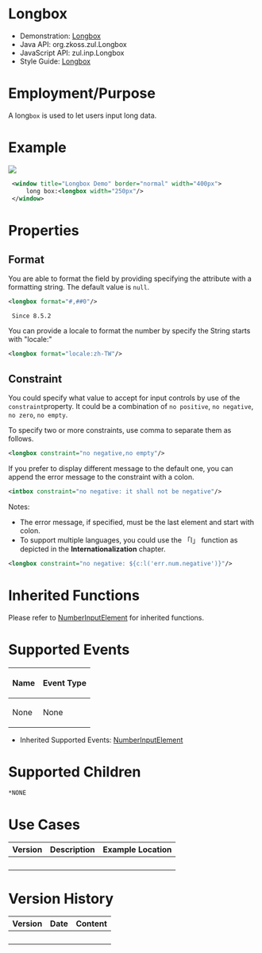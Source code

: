 

# Longbox

- Demonstration:
  [Longbox](http://www.zkoss.org/zkdemo/input/form_sample)
- Java API: <javadoc>org.zkoss.zul.Longbox</javadoc>
- JavaScript API: <javadoc directory="jsdoc">zul.inp.Longbox</javadoc>
- Style Guide: [
  Longbox](ZK_Style_Guide/XUL_Component_Specification/Longbox)

# Employment/Purpose

A long`box` is used to let users input long data.

# Example

![](ZKComRef_longbox.jpg)

``` xml
 <window title="Longbox Demo" border="normal" width="400px">
     long box:<longbox width="250px"/>
 </window>
```

# Properties

## Format

You are able to format the field by providing specifying the attribute
with a formatting string. The default value is `null`.

``` xml
<longbox format="#,##0"/>
```

` Since 8.5.2`

You can provide a locale to format the number by specify the String
starts with "locale:"

``` xml
<longbox format="locale:zh-TW"/>
```

## Constraint

You could specify what value to accept for input controls by use of the
`constraint`property. It could be a combination of `no positive`,
`no negative`, `no zero`, `no empty`.

To specify two or more constraints, use comma to separate them as
follows.

``` xml
<longbox constraint="no negative,no empty"/>
```

If you prefer to display different message to the default one, you can
append the error message to the constraint with a colon.

``` xml
<intbox constraint="no negative: it shall not be negative"/>
```

Notes:

- The error message, if specified, must be the last element and start
  with colon.
- To support multiple languages, you could use the 「l」 function as
  depicted in the **Internationalization** chapter.

``` xml
<longbox constraint="no negative: ${c:l('err.num.negative')}"/>
```

# Inherited Functions

Please refer to [
NumberInputElement](ZK_Component_Reference/Base_Components/NumberInputElement)
for inherited functions.

# Supported Events

<table>
<thead>
<tr class="header">
<th><center>
<p>Name</p>
</center></th>
<th><center>
<p>Event Type</p>
</center></th>
</tr>
</thead>
<tbody>
<tr class="odd">
<td><p>None</p></td>
<td><p>None</p></td>
</tr>
</tbody>
</table>

- Inherited Supported Events: [
  NumberInputElement](ZK_Component_Reference/Base_Components/NumberInputElement#Supported_Events)

# Supported Children

`*NONE`

# Use Cases

| Version | Description | Example Location |
|---------|-------------|------------------|
|         |             |                  |

# Version History



| Version | Date | Content |
|---------|------|---------|
|         |      |         |


